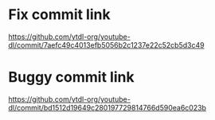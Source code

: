 # Fix commit link

https://github.com/ytdl-org/youtube-dl/commit/7aefc49c4013efb5056b2c1237e22c52cb5d3c49

# Buggy commit link

https://github.com/ytdl-org/youtube-dl/commit/bd1512d19649c280197729814766d590ea6c023b